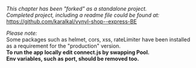 *This chapter has been "forked" as a standalone project.  
Completed project, including  a readme file could be found at:*  
https://github.com/karalkal/vynyl-shop--express-BE  

*Please note:*  
Some packages such as helmet, cors, xss, rateLimiter have been installed as a requirement for the "production" version.  
**To run the app locally edit connect.js by swapping Pool.  
Env variables, such as port, should be removed too.**
